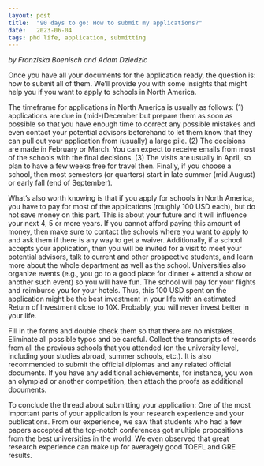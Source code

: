 ```yaml
---
layout: post
title:  "90 days to go: How to submit my applications?"
date:   2023-06-04
tags: phd life, application, submitting
---
```


*by Franziska Boenisch and Adam Dziedzic*

Once you have all your documents for the application ready, the question is: how to submit all of them. We’ll provide you with some insights that might help you if you want to apply to schools in North America.

The timeframe for applications in North America is usually as follows: (1) applications are due in (mid-)December but prepare them as soon as possible so that you have enough time to correct any possible mistakes and even contact your potential advisors beforehand to let them know that they can pull out your application from (usually) a large pile. (2) The decisions are made in February or March. You can expect to receive emails from most of the schools with the final decisions. (3) The visits are usually in April, so plan to have a few weeks free for travel then. Finally, if you choose a school, then most semesters (or quarters) start in late summer (mid August) or early fall (end of September). 

What’s also worth knowing is that if you apply for schools in North America, you have to pay for most of the applications (roughly 100 USD each), but do not save money on this part. This is about your future and it will influence your next 4, 5 or more years. If you cannot afford paying this amount of money, then make sure to contact the schools where you want to apply to and ask them if there is any way to get a waiver. Additionally, if a school accepts your application, then you will be invited for a visit to meet your potential advisors, talk to current and other prospective students, and learn more about the whole department as well as the school. Universities also organize events (e.g., you go to a good place for dinner + attend a show or another such event) so you will have fun. The school will pay for your flights and reimburse you for your hotels. Thus, this 100 USD spent on the application might be the best investment in your life with an estimated Return of Investment close to 10X. Probably, you will never invest better in your life.

Fill in the forms and double check them so that there are no mistakes. Eliminate all possible typos and be careful. Collect the transcripts of records from all the previous schools that you attended (on the university level, including your studies abroad, summer schools, etc.). It is also recommended to submit the official diplomas and any related official documents. If you have any additional achievements, for instance, you won an olympiad or another competition, then attach the proofs as additional documents. 

To conclude the thread about submitting your application: One of the most important parts of your application is your research experience and your publications. From our experience, we saw that students who had a few papers accepted at the top-notch conferences got multiple propositions from the best universities in the world. We even observed that great research experience can make up for averagely good TOEFL and GRE results.

